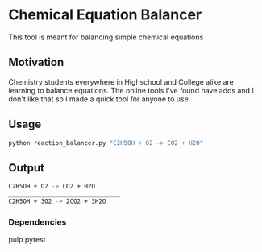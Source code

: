 # Chemical Equation Balancer 

This tool is meant for balancing simple chemical equations

## Motivation 

Chemistry students everywhere in Highschool and College alike are learning to 
balance equations. The online tools I've found have adds and I don't like that 
so I made a quick tool for anyone to use.  


## Usage

```bash 
python reaction_balancer.py "C2H5OH + O2 -> CO2 + H2O"
```

## Output

```bash
C2H5OH + O2 -> CO2 + H2O
_______________________________
C2H5OH + 3O2 -> 2CO2 + 3H2O
```

### Dependencies 
pulp
pytest
